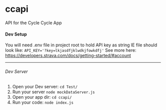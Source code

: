 # ccapi
API for the Cycle Cycle App

#### Dev Setup
You will need .env file in project root to hold API key as string IE file should look like: `API_KEY='?key=lkjasdfjklwdkjfowkdfj'`
See more here: https://developers.strava.com/docs/getting-started/#account

---------------

###### Dev Server
1. Open your Dev server: `cd Test/`
2. Run your server `node mockDataServer.js`
3. Open your app dir: `cd ccapi/`
4. Run your code: `node index.js`
